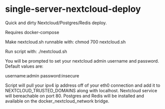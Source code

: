 # single-server-nextcloud-deploy
Quick and dirty Nextcloud/Postgres/Redis deploy.

Requires docker-compose

Make nextcloud.sh runnable with: 
chmod 700 nextcloud.sh

Run script with:
./nextcloud.sh

You will be prompted to set your nextcloud admin username and password. 
Default values are:

username:admin
password:insecure

Script will pull your ipv4 ip address off of your eth0 connection and add it to NEXTCLOUD_TRUSTED_DOMAINS along with localhost. 
Nextcloud service will bereachable on port 80.
Postgres and Redis will be installed and available on the docker_nextcloud_network bridge.
